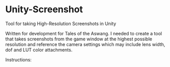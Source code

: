 # Unity-Screenshot
Tool for taking High-Resolution Screenshots in Unity

Written for development for Tales of the Aswang. I needed to create a tool that takes screenshots from the game window at the highest possible resolution and reference the camera settings which may include lens width, dof and LUT color attachments.

Instructions:
